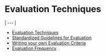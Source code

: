 # Evaluation Techniques 
| --- |

- [Evaluation Techniques](<7pps.md>)
- [Standardized Guidelines for Evaluation](<7prk.md>)
- [Writing your own Evaluation Criteria](<7ptc.md>)
- [Evaluation Frequency](<7pv4.md>)